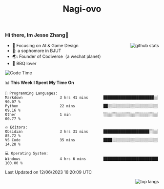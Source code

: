 

<!--
**Nagi-ovo/Nagi-ovo** is a ✨ _special_ ✨ repository because its `README.md` (this file) appears on your GitHub profile.

Here are some ideas to get you started:

- 🔭 I’m currently working on ...
- 🌱 I’m currently learning ...
- 👯 I’m looking to collaborate on ...
- 🤔 I’m looking for help with ...
- 💬 Ask me about ...
- 📫 How to reach me: ...
- 😄 Pronouns: ...
- ⚡ Fun fact: ...
-->
<h1 align="center">Nagi-ovo</h3>


<br />

 ### Hi there, Im Jesse Zhang👋

<img align='right' src="https://github-readme-stats-git-main-nagi-ovo.vercel.app/api?username=Nagi-ovo&count_private=true&show_icons=true&theme=dracula&hide_title=true" alt="github stats" />

- :orange_book: Focusing on AI & Game Design
- 🔬: a sophomore in BJUT
- 🌏: Founder of Codiverse（a wechat planet）
- :meat_on_bone: BBQ lover 


<!--START_SECTION:waka-->
![Code Time](http://img.shields.io/badge/Code%20Time-23%20hrs%2024%20mins-blue)

📊 **This Week I Spent My Time On** 

```text
💬 Programming Languages: 
Markdown                 3 hrs 41 mins       ███████████████████████░░   90.07 % 
Python                   22 mins             ██░░░░░░░░░░░░░░░░░░░░░░░   09.16 % 
Other                    1 min               ░░░░░░░░░░░░░░░░░░░░░░░░░   00.77 % 

🔥 Editors: 
Obsidian                 3 hrs 31 mins       █████████████████████░░░░   85.72 % 
VS Code                  35 mins             ████░░░░░░░░░░░░░░░░░░░░░   14.28 % 

💻 Operating System: 
Windows                  4 hrs 6 mins        █████████████████████████   100.00 % 
```


 Last Updated on 12/06/2023 16:20:09 UTC
<!--END_SECTION:waka-->


<img align='right' src='https://github-readme-stats-git-main-nagi-ovo.vercel.app/api/top-langs/?username=Nagi-ovo&layout=compact' alt='top langs' />
<br />



